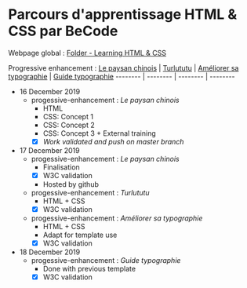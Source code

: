 # Parcours d'apprentissage HTML & CSS par BeCode

Webpage global : [Folder - Learning HTML & CSS](https://j-pard.github.io/learning-html-css/)  

Progressive enhancement :
[Le paysan chinois](https://github.com/j-pard/learning-html-css/tree/master/progressive-enhancement/le-paysan-chinois) | [Turlututu](https://github.com/j-pard/learning-html-css/tree/master/progressive-enhancement/turlututu) | [Améliorer sa typographie](https://github.com/j-pard/learning-html-css/tree/master/progressive-enhancement/doc-ameliorer-sa-typo) | [Guide typographie](https://github.com/j-pard/learning-html-css/tree/master/progressive-enhancement/doc-guide-typo)
-------- | -------- | -------- | --------

* 16 December 2019
  * progessive-enhancement : _Le paysan chinois_
    * HTML
    * CSS: Concept 1
    * CSS: Concept 2
    * CSS: Concept 3 + External training  
    * [x] _Work validated and push on master branch_

* 17 December 2019
  *  progessive-enhancement : _Le paysan chinois_
     *  Finalisation
     *  [x] W3C validation
     *  Hosted by github
  *  progessive-enhancement : _Turlututu_
     *  HTML + CSS
     *  [x] W3C validation
  *  progessive-enhancement : _Améliorer sa typographie_
     *  HTML + CSS
     *  Adapt for template use
     *  [x] W3C validation

* 18 December 2019
  * progessive-enhancement : _Guide typographie_
    * Done with previous template
    *  [x] W3C validation
